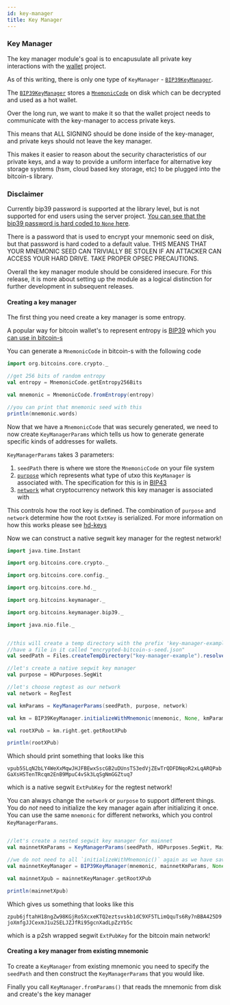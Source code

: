 ```yaml
---
id: key-manager
title: Key Manager
---
```



### Key Manager

The key manager module's goal is to encapusulate all private key interactions with the [wallet](../wallet/wallet.md) project.

As of this writing, there is only one type of `KeyManager` - [`BIP39KeyManager`](../../key-manager/src/main/scala/org/bitcoins/keymanager/bip39/BIP39KeyManager.scala). 

The [`BIP39KeyManager`](../../key-manager/src/main/scala/org/bitcoins/keymanager/bip39/BIP39KeyManager.scala) stores a [`MnemonicCode`](../../core/src/main/scala/org/bitcoins/core/crypto/MnemonicCode.scala) on disk which can be decrypted and used as a hot wallet.
 
Over the long run, we want to make it so that the wallet project needs to communicate with the key-manager to access private keys.

This means that ALL SIGNING should be done inside of the key-manager, and private keys should not leave the key manager.

This makes it easier to reason about the security characteristics of our private keys, and a way to provide a uniform interface for alternative key storage systems (hsm, cloud based key storage, etc) to be plugged into the bitcoin-s library.

### Disclaimer 

Currently bip39 password is supported at the library level, but is not supported for end users using the server project. 
[You can see that the bip39 password is hard coded to `None` here](https://github.com/bitcoin-s/bitcoin-s/blob/e387d075b0ff2e0a0fec15788fcb48e4ddc4d9d5/app/server/src/main/scala/org/bitcoins/server/Main.scala#L53).

There is a password that is used to encrypt your mnemonic seed on disk, but that password is hard coded to a default value. 
THIS MEANS THAT YOUR MNEMONIC SEED CAN TRIVIALLY BE STOLEN IF AN ATTACKER CAN ACCESS YOUR HARD DRIVE. 
TAKE PROPER OPSEC PRECAUTIONS.

Overall the key manager module should be considered insecure. For this release, it is more about setting up the module 
as a logical distinction for further development in subsequent releases.

#### Creating a key manager

The first thing you need create a key manager is some entropy.

A popular way for bitcoin wallet's to represent entropy is [BIP39](https://github.com/bitcoin/bips/blob/master/bip-0039.mediawiki) which you [can use in bitcoin-s](../../core/src/main/scala/org/bitcoins/core/crypto/BIP39Seed.scala)

You can generate a `MnemonicCode` in bitcoin-s with the following code

```scala mdoc:to-string
import org.bitcoins.core.crypto._

//get 256 bits of random entropy
val entropy = MnemonicCode.getEntropy256Bits

val mnemonic = MnemonicCode.fromEntropy(entropy)

//you can print that mnemonic seed with this
println(mnemonic.words)
```

Now that we have a `MnemonicCode` that was securely generated, we need to now create `KeyManagerParams` which tells us how to generate
generate specific kinds of addresses for wallets.

`KeyManagerParams` takes 3 parameters:

1. `seedPath` there is where we store the `MnemonicCode` on your file system
2. [`purpose`](../../core/src/main/scala/org/bitcoins/core/hd/HDPurpose.scala) which represents what type of utxo this `KeyManager` is associated with. The specification for this is in [BIP43](https://github.com/bitcoin/bips/blob/master/bip-0043.mediawiki)
3. [`network`](../../core/src/main/scala/org/bitcoins/core/config/NetworkParameters.scala) what cryptocurrency network this key manager is associated with


This controls how the root key is defined. The combination of `purpose` and `network` determine how the root `ExtKey` is serialized. For more information on how this works please see [hd-keys](../core/hd-keys.md)

Now we can construct a native segwit key manager for the regtest network!
```scala mdoc:invisible
import java.time.Instant

import org.bitcoins.core.crypto._

import org.bitcoins.core.config._

import org.bitcoins.core.hd._

import org.bitcoins.keymanager._

import org.bitcoins.keymanager.bip39._

import java.nio.file._

```

```scala mdoc:to-string

//this will create a temp directory with the prefix 'key-manager-example` that will
//have a file in it called "encrypted-bitcoin-s-seed.json"
val seedPath = Files.createTempDirectory("key-manager-example").resolve(WalletStorage.ENCRYPTED_SEED_FILE_NAME)

//let's create a native segwit key manager
val purpose = HDPurposes.SegWit

//let's choose regtest as our network
val network = RegTest

val kmParams = KeyManagerParams(seedPath, purpose, network)

val km = BIP39KeyManager.initializeWithMnemonic(mnemonic, None, kmParams)

val rootXPub = km.right.get.getRootXPub

println(rootXPub)
```

Which should print something that looks like this

`vpub5SLqN2bLY4WeXxMqwJHJFBEwxSscGB2uDUnsTS3edVjZEwTrQDFDNqoR2xLqARQPabGaXsHSTenTRcqm2EnB9MpuC4vSk3LqSgNmGGZtuq7`

which is a native segwit `ExtPubKey` for the regtest network!

You can always change the `network` or `purpose` to support different things. You do _not_ need to initialize the key manager
again after initializing it once. You can use the same `mnemonic` for different networks, which you control `KeyManagerParams`.

```scala mdoc:to-string

//let's create a nested segwit key manager for mainnet
val mainnetKmParams = KeyManagerParams(seedPath, HDPurposes.SegWit, MainNet)

//we do not need to all `initializeWithMnemonic()` again as we have saved the seed to dis
val mainnetKeyManager = BIP39KeyManager(mnemonic, mainnetKmParams, None, Instant.now)

val mainnetXpub = mainnetKeyManager.getRootXPub

println(mainnetXpub)
```

Which gives us something that looks like this

`zpub6jftahH18ngZw98KGjRo5XcxeKTQ2eztsvskb1dC9XF5TLimQquTs6Ry7nBBA425D9joXmfgJJCexmJ1u2SELJZJfRi95gcnXadLpZzYb5c`

which is a p2sh wrapped segwit `ExtPubKey` for the bitcoin main network!

#### Creating a key manager from existing mnemonic

To create a `KeyManager` from existing mnemonic you need to specify the `seedPath` and then construct the `KeyManagerParams` that you would like.

Finally you call `KeyManager.fromParams()` that reads the mnemonic from disk and create's the key manager